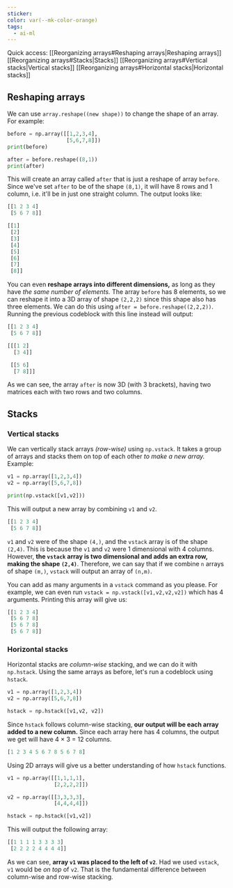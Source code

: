 ```yaml
---
sticker: 
color: var(--mk-color-orange)
tags:
  - ai-ml
---
```

Quick access:
[[Reorganizing arrays#Reshaping arrays|Reshaping arrays]]
[[Reorganizing arrays#Stacks|Stacks]]
	[[Reorganizing arrays#Vertical stacks|Vertical stacks]]
	[[Reorganizing arrays#Horizontal stacks|Horizontal stacks]]


## Reshaping arrays
We can use `array.reshape((new shape))` to change the shape of an array. For example:
~~~python
before = np.array([[1,2,3,4], 
                   [5,6,7,8]])
print(before)

after = before.reshape((8,1))
print(after)
~~~
This will create an array called `after` that is just a reshape of array `before`. Since we've set `after` to be of the shape `(8,1)`, it will have 8 rows and 1 column, i.e. it'll be in just one straight column. The output looks like:
~~~python
[[1 2 3 4]
 [5 6 7 8]]

[[1]
 [2]
 [3]
 [4]
 [5]
 [6]
 [7]
 [8]]
~~~

You can even **reshape arrays into different dimensions,** as long as they have *the same number of elements.* The array `before` has 8 elements, so we can reshape it into a 3D array of shape `(2,2,2)` since this shape also has three elements. We can do this using `after = before.reshape((2,2,2))`. Running the previous codeblock with this line instead will output:
~~~python
[[1 2 3 4]
 [5 6 7 8]]

[[[1 2]
  [3 4]]

 [[5 6]
  [7 8]]]
~~~
As we can see, the array `after` is now 3D (with 3 brackets), having two matrices each with two rows and two columns.


## Stacks
### Vertical stacks
We can vertically stack arrays *(row-wise)* using `np.vstack`. It takes a group of arrays and stacks them on top of each other *to make a new array.* Example:
~~~python
v1 = np.array([1,2,3,4])
v2 = np.array([5,6,7,8])

print(np.vstack([v1,v2]))
~~~
This will output a new array by combining `v1` and `v2`. 
~~~python
[[1 2 3 4]
 [5 6 7 8]]
~~~

`v1` and `v2` were of the shape `(4,)`, and the `vstack` array is of the shape `(2,4)`. This is because the `v1` and `v2` were 1 dimensional with 4 columns. However, **the `vstack` array is two dimensional and adds an extra row, making the shape `(2,4)`**. Therefore, we can say that if we combine `n` arrays of shape `(m,)`, `vstack` will output an array of `(n,m)`.

You can add as many arguments in a `vstack` command as you please. For example, we can even run `vstack = np.vstack([v1,v2,v2,v2])` which has 4 arguments. Printing this array will give us:
~~~python
[[1 2 3 4]
 [5 6 7 8]
 [5 6 7 8]
 [5 6 7 8]]
~~~

### Horizontal stacks
Horizontal stacks are *column-wise* stacking, and we can do it with `np.hstack`. Using the same arrays as before, let's run a codeblock using `hstack`.
~~~python
v1 = np.array([1,2,3,4])
v2 = np.array([5,6,7,8])

hstack = np.hstack([v1,v2, v2])
~~~
Since `hstack` follows column-wise stacking, **our output will be each array added to a new column.** Since each array here has 4 columns, the output we get will have 4 $\times$ 3 = 12 columns.
~~~python
[1 2 3 4 5 6 7 8 5 6 7 8]
~~~

Using 2D arrays will give us a better understanding of how `hstack` functions.
~~~python
v1 = np.array([[1,1,1,1], 
               [2,2,2,2]])

v2 = np.array([[3,3,3,3],
               [4,4,4,4]])

hstack = np.hstack([v1,v2])
~~~
This will output the following array:
~~~python
[[1 1 1 1 3 3 3 3]
 [2 2 2 2 4 4 4 4]]
~~~
As we can see, **array `v1` was placed to the left of `v2`**. Had we used `vstack`, `v1` would be *on top* of `v2`. That is the fundamental difference between column-wise and row-wise stacking.

